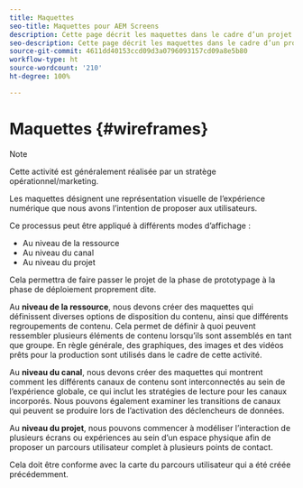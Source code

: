 ```yaml
---
title: Maquettes
seo-title: Maquettes pour AEM Screens
description: Cette page décrit les maquettes dans le cadre d’un projet AEM Screens
seo-description: Cette page décrit les maquettes dans le cadre d’un projet AEM Screens
source-git-commit: 4611dd40153ccd09d3a0796093157cd09a8e5b80
workflow-type: ht
source-wordcount: '210'
ht-degree: 100%

---
```



# Maquettes {#wireframes}

>[!NOTE]
>Cette activité est généralement réalisée par un stratège opérationnel/marketing.

Les maquettes désignent une représentation visuelle de l’expérience numérique que nous avons l’intention de proposer aux utilisateurs.

Ce processus peut être appliqué à différents modes d’affichage :

* Au niveau de la ressource
* Au niveau du canal
* Au niveau du projet

Cela permettra de faire passer le projet de la phase de prototypage à la phase de déploiement proprement dite.

Au **niveau de la ressource**, nous devons créer des maquettes qui définissent diverses options de disposition du contenu, ainsi que différents regroupements de contenu. Cela permet de définir à quoi peuvent ressembler plusieurs éléments de contenu lorsqu’ils sont assemblés en tant que groupe.
En règle générale, des graphiques, des images et des vidéos prêts pour la production sont utilisés dans le cadre de cette activité.

Au **niveau du canal**, nous devons créer des maquettes qui montrent comment les différents canaux de contenu sont interconnectés au sein de l’expérience globale, ce qui inclut les stratégies de lecture pour les canaux incorporés. Nous pouvons également examiner les transitions de canaux qui peuvent se produire lors de l’activation des déclencheurs de données.

Au **niveau du projet**, nous pouvons commencer à modéliser l’interaction de plusieurs écrans ou expériences au sein d’un espace physique afin de proposer un parcours utilisateur complet à plusieurs points de contact.

Cela doit être conforme avec la carte du parcours utilisateur qui a été créée précédemment.

